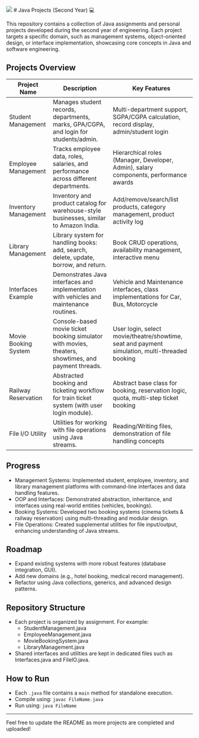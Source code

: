 
<img src="https://skillicons.dev/icons?i=java" />
# Java Projects (Second Year) 💻 

This repository contains a collection of Java assignments and personal projects developed during the second year of engineering. Each project targets a specific domain, such as management systems, object-oriented design, or interface implementation, showcasing core concepts in Java and software engineering.

## Projects Overview

| Project Name              | Description                                                                                       | Key Features                                                |
|--------------------------|---------------------------------------------------------------------------------------------------|-------------------------------------------------------------|
| Student Management       | Manages student records, departments, marks, GPA/CGPA, and login for students/admin.              | Multi-department support, SGPA/CGPA calculation, record display, admin/student login |
| Employee Management      | Tracks employee data, roles, salaries, and performance across different departments.               | Hierarchical roles (Manager, Developer, Admin), salary components, performance awards |
| Inventory Management     | Inventory and product catalog for warehouse-style businesses, similar to Amazon India.             | Add/remove/search/list products, category management, product activity log |
| Library Management       | Library system for handling books: add, search, delete, update, borrow, and return.                | Book CRUD operations, availability management, interactive menu |
| Interfaces Example       | Demonstrates Java interfaces and implementation with vehicles and maintenance routines.            | Vehicle and Maintenance interfaces, class implementations for Car, Bus, Motorcycle |
| Movie Booking System     | Console-based movie ticket booking simulator with movies, theaters, showtimes, and payment threads.| User login, select movie/theatre/showtime, seat and payment simulation, multi-threaded booking |
| Railway Reservation      | Abstracted booking and ticketing workflow for train ticket system (with user login module).        | Abstract base class for booking, reservation logic, quota, multi-step ticket booking |
| File I/O Utility         | Utilities for working with file operations using Java streams.                                     | Reading/Writing files, demonstration of file handling concepts |

## Progress

- Management Systems: Implemented student, employee, inventory, and library management platforms with command-line interfaces and data handling features.
- OOP and Interfaces: Demonstrated abstraction, inheritance, and interfaces using real-world entities (vehicles, bookings).
- Booking Systems: Developed two booking systems (cinema tickets & railway reservation) using multi-threading and modular design.
- File Operations: Created supplemental utilities for file input/output, enhancing understanding of Java streams.

## Roadmap

- Expand existing systems with more robust features (database integration, GUI).
- Add new domains (e.g., hotel booking, medical record management).
- Refactor using Java collections, generics, and advanced design patterns.

## Repository Structure

- Each project is organized by assignment. For example:
  - StudentManagement.java
  - EmployeeManagement.java
  - MovieBookingSystem.java
  - LibraryManagement.java
- Shared interfaces and utilities are kept in dedicated files such as Interfaces.java and FileIO.java.

## How to Run

- Each `.java` file contains a `main` method for standalone execution.
- Compile using: `javac FileName.java`
- Run using: `java FileName`

---

Feel free to update the README as more projects are completed and uploaded!

